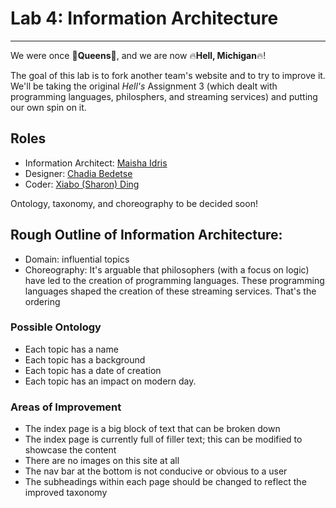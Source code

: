 # Lab 4: Information Architecture

------

We were once :crown:**Queens**:crown:, and we are now :fire:**Hell, Michigan**:fire:!

The goal of this lab is to fork another team's website and to try to improve it.  We'll be taking the original *Hell's* Assignment 3 (which dealt with programming languages, philosphers, and streaming services) and putting our own spin on it.

## Roles

- Information Architect: [Maisha Idris](https://github.com/maishaidris)
- Designer: [Chadia Bedetse](https://github.com/bchadia)
- Coder: [Xiabo (Sharon) Ding](https://github.com/xding12)

Ontology, taxonomy, and choreography to be decided soon!

## Rough Outline of Information Architecture:

- Domain: influential topics
- Choreography: It's arguable that philosophers (with a focus on logic) have led to the creation of programming languages.  These programming languages shaped the creation of these streaming services.  That's the ordering 

### Possible Ontology

- Each topic has a name
- Each topic has a background
- Each topic has a date of creation
- Each topic has an impact on modern day.

### Areas of Improvement

- The index page is a big block of text that can be broken down
- The index page is currently full of filler text; this can be modified to showcase the content
- There are no images on this site at all
- The nav bar at the bottom is not conducive or obvious to a user
- The subheadings within each page should be changed to reflect the improved taxonomy